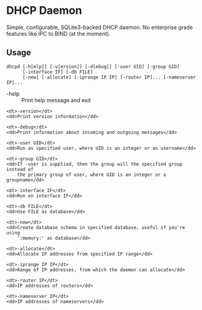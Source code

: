 DHCP Daemon
===========

Simple, configurable, SQLite3-backed DHCP daemon. No enterprise grade features
like IPC to BIND (at the moment).

Usage
-----

```
dhcpd [-h[elp]] [-v[ersion]] [-d[ebug]] [-user UID] [-group GID]
      [-interface IF] [-db FILE]
      [-new] [-allocate] [-iprange IP IP] [-router IP]... [-nameserver IP]...
```

<dl>
	<dt>-help</dt>
	<dd>Print help message and exit</dd>

	<dt>-version</dt>
	<dd>Print version information</dd>

	<dt>-debug</dt>
	<dd>Print information about incoming and outgoing messages</dd>

	<dt>-user UID</dt>
	<dd>Run as specified user, where UID is an integer or an username</dd>

	<dt>-group GID</dt>
	<dd>If -user is supplied, then the group will the specified group instead of
	    the primary group of user, where GID is an integer or a groupname</dd>
	
	<dt>-interface IF</dt>
	<dd>Run on interface IF</dd>

	<dt>-db FILE</dt>
	<dd>Use FILE as database</dd>

	<dt>-new</dt>
	<dd>Create database schema in specified database, useful if you're using
	    ':memory:' as database</dd>

	<dt>-allocate</dt>
	<dd>Allocate IP addresses from specified IP range</dd>

	<dt>-iprange IP IP</dt>
	<dd>Range of IP addresses, from which the daemon can allocate</dd>

	<dt>-router IP</dt>
	<dd>IP addresses of routers</dd>
	
	<dt>-nameserver IP</dt>
	<dd>IP addresses of nameservers</dd>
</dl>

